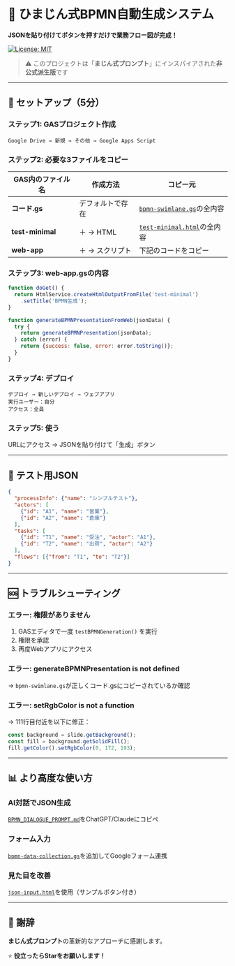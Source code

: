 # 🎯 ひまじん式BPMN自動生成システム

**JSONを貼り付けてボタンを押すだけで業務フロー図が完成！**

[![License: MIT](https://img.shields.io/badge/License-MIT-yellow.svg)](https://opensource.org/licenses/MIT)

> ⚠️ このプロジェクトは「**まじん式プロンプト**」にインスパイアされた**非公式派生版**です

---

## 🚀 セットアップ（5分）

### ステップ1: GASプロジェクト作成
```
Google Drive → 新規 → その他 → Google Apps Script
```

### ステップ2: 必要な3ファイルをコピー

| GAS内のファイル名 | 作成方法 | コピー元 |
|------------------|---------|---------|
| **コード.gs** | デフォルトで存在 | [`bpmn-swimlane.gs`](./bpmn-swimlane.gs)の全内容 |
| **test-minimal** | ＋ → HTML | [`test-minimal.html`](./test-minimal.html)の全内容 |
| **web-app** | ＋ → スクリプト | 下記のコードをコピー |

### ステップ3: web-app.gsの内容
```javascript
function doGet() {
  return HtmlService.createHtmlOutputFromFile('test-minimal')
    .setTitle('BPMN生成');
}

function generateBPMNPresentationFromWeb(jsonData) {
  try {
    return generateBPMNPresentation(jsonData);
  } catch (error) {
    return {success: false, error: error.toString()};
  }
}
```

### ステップ4: デプロイ
```
デプロイ → 新しいデプロイ → ウェブアプリ
実行ユーザー：自分
アクセス：全員
```

### ステップ5: 使う
URLにアクセス → JSONを貼り付けて「生成」ボタン

---

## 📝 テスト用JSON

```json
{
  "processInfo": {"name": "シンプルテスト"},
  "actors": [
    {"id": "A1", "name": "営業"},
    {"id": "A2", "name": "倉庫"}
  ],
  "tasks": [
    {"id": "T1", "name": "受注", "actor": "A1"},
    {"id": "T2", "name": "出荷", "actor": "A2"}
  ],
  "flows": [{"from": "T1", "to": "T2"}]
}
```

---

## 🆘 トラブルシューティング

### エラー: 権限がありません
1. GASエディタで一度 `testBPMNGeneration()` を実行
2. 権限を承認
3. 再度Webアプリにアクセス

### エラー: generateBPMNPresentation is not defined
→ `bpmn-swimlane.gs`が正しくコード.gsにコピーされているか確認

### エラー: setRgbColor is not a function
→ 111行目付近を以下に修正：
```javascript
const background = slide.getBackground();
const fill = background.getSolidFill();
fill.getColor().setRgbColor(0, 172, 193);
```

---

## 📊 より高度な使い方

### AI対話でJSON生成
[`BPMN_DIALOGUE_PROMPT.md`](./BPMN_DIALOGUE_PROMPT.md)をChatGPT/Claudeにコピペ

### フォーム入力
[`bpmn-data-collection.gs`](./bpmn-data-collection.gs)を追加してGoogleフォーム連携

### 見た目を改善
[`json-input.html`](./json-input.html)を使用（サンプルボタン付き）

---

## 🙏 謝辞

**まじん式プロンプト**の革新的なアプローチに感謝します。

⭐ **役立ったらStarをお願いします！**